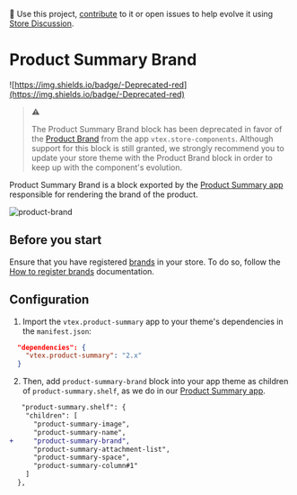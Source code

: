 📢 Use this project, [contribute](https://github.com/vtex-apps/product-summary) to it or open issues to help evolve it using [Store Discussion](https://github.com/vtex-apps/store-discussion).

# Product Summary Brand

![https://img.shields.io/badge/-Deprecated-red](https://img.shields.io/badge/-Deprecated-red)

> ⚠️ 
> 
> The Product Summary Brand block has been deprecated in favor of the [Product Brand](https://developers.vtex.com/vtex-developer-docs/docs/vtex-store-components-productbrand) from the app `vtex.store-components`. Although support for this block is still granted, we strongly recommend you to update your store theme with the Product Brand block in order to keep up with the component's evolution.

Product Summary Brand is a block exported by the [Product Summary app](https://developers.vtex.com/vtex-developer-docs/docs/vtex-product-summary) responsible for rendering the brand of the product.

![product-brand](https://user-images.githubusercontent.com/52087100/70259346-bb081f80-176c-11ea-84db-5785c45829ce.png)

## Before you start

Ensure that you have registered [brands](https://help.vtex.com/en/tutorial/what-is-a-brand--QU07yhHoaWcEYseEucOQW) in your store. To do so, follow the [How to register brands](https://help.vtex.com/en/tutorial/registering-brands--tutorials_1414) documentation.

## Configuration

1. Import the `vtex.product-summary` app to your theme's dependencies in the `manifest.json`:

```json
  "dependencies": {
    "vtex.product-summary": "2.x"
  }
```

2. Then, add `product-summary-brand` block into your app theme as children of `product-summary.shelf`, as we do in our [Product Summary app](https://github.com/vtex-apps/product-summary/blob/master/store/blocks.json).

```diff
   "product-summary.shelf": {
    "children": [
      "product-summary-image",
      "product-summary-name",
+     "product-summary-brand",
      "product-summary-attachment-list",
      "product-summary-space",
      "product-summary-column#1"
    ]
  },
```
